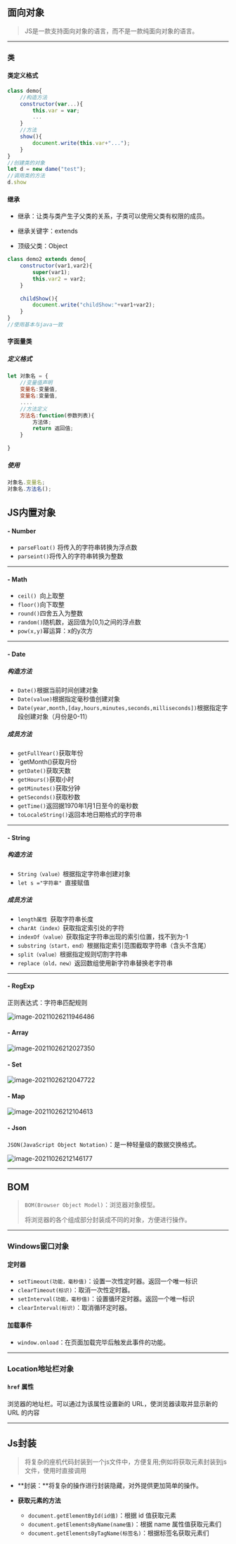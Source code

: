 ## 面向对象

>  JS是一款支持面向对象的语言，而不是一款纯面向对象的语言。

---

### 类

#### 类定义格式

```js
class demo{
    //构造方法
    constructor(var...){
        this.var = var;
        ...
    }
    //方法
    show(){
        document.write(this.var+"...");
    }
}
//创建类的对象
let d = new dame("test");
//调用类的方法
d.show	
```

#### 继承

- 继承：让类与类产生子父类的关系，子类可以使用父类有权限的成员。

- 继承关键字：extends

- 顶级父类：Object

```js
class demo2 extends demo{
    constructor(var1,var2){
        super(var1);
        this.var2 = var2;
    }
    
    childShow(){
        document.write("childShow:"+var1+var2);
    }
}
//使用基本与java一致
```

#### 字面量类

##### 定义格式

```js
let 对象名 = {
    //变量值声明
    变量名:变量值,
    变量名:变量值,
    ....
    //方法定义
    方法名:function(参数列表){
        方法体;
        return 返回值;
    }
    
}
```

##### 使用

```js
对象名.变量名;
对象名.方法名();
```

## JS内置对象

#### - Number

- `parseFloat()` 将传入的字符串转换为浮点数
- `parseint()`将传入的字符串转换为整数

---

#### - Math

- `ceil() `向上取整
- `floor()`向下取整
- `round()`四舍五入为整数
- `random()`随机数，返回值为[0,1)之间的浮点数
- `pow(x,y)`幂运算：x的y次方

---

#### - Date

##### 构造方法

- `Date()`根据当前时间创建对象
- `Date(value)`根据指定毫秒值创建对象
- `Date(year,month,[day,hours,minutes,seconds,milliseconds])`根据指定字段创建对象（月份是0-11）

##### 成员方法

- `getFullYear()`获取年份
- `getMonth()获取月份
- `getDate()`获取天数
- `getHours()`获取小时
- `getMinutes()`获取分钟
- `getSeconds()`获取秒数
- `getTime()`返回据1970年1月1日至今的毫秒数
- `toLocaleString()`返回本地日期格式的字符串

---

#### - String

##### 构造方法

- `String（value）`根据指定字符串创建对象
- `let s ="字符串" `直接赋值

##### 成员方法

- `length属性 `获取字符串长度
- `charAt（index）`获取指定索引处的字符
- `indexOf（value）`获取指定字符串出现的索引位置，找不到为-1
- `substring（start，end）`根据指定索引范围截取字符串（含头不含尾）
- `split（value）`根据指定规则切割字符串
- `replace（old，new）`返回数组使用新字符串替换老字符串

---

#### - RegExp

正则表达式：字符串匹配规则

![image-20211026211946486](img/image-20211026211946486.png)

#### - Array

![image-20211026212027350](img/image-20211026212027350.png)

#### - Set

![image-20211026212047722](img/image-20211026212047722.png)

#### - Map

![image-20211026212104613](img/image-20211026212104613.png)

#### - Json

`JSON(JavaScript Object Notation)`：是一种轻量级的数据交换格式。

![image-20211026212146177](img/image-20211026212146177.png)

---



## BOM

> `BOM(Browser Object Model)`：浏览器对象模型。
>
> 将浏览器的各个组成部分封装成不同的对象，方便进行操作。

---

### Windows窗口对象

#### 定时器

- `setTimeout(功能，毫秒值)`：设置一次性定时器。返回一个唯一标识
- `clearTimeout(标识)`：取消一次性定时器。
- `setInterval(功能，毫秒值)`：设置循环定时器。返回一个唯一标识
- `clearInterval(标识)`：取消循环定时器。

#### 加载事件

- `window.onload`：在页面加载完毕后触发此事件的功能。

---

### Location地址栏对象

#### `href` 属性

浏览器的地址栏。可以通过为该属性设置新的 URL，使浏览器读取并显示新的 URL 的内容

---



##  Js封装

> 将复杂的座机代码封装到一个js文件中，方便复用;例如将获取元素封装到js文件，使用时直接调用

- **封装：**将复杂的操作进行封装隐藏，对外提供更加简单的操作。

- **获取元素的方法**
  - `document.getElementById(id值)`：根据 id 值获取元素 
  - `document.getElementsByName(name值)`：根据 name 属性值获取元素们 
  - `document.getElementsByTagName(标签名)`：根据标签名获取元素们

